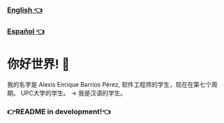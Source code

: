 ### [English 👈](https://github.com/Alextron0102/Alextron0102/blob/main/README_en.md)
### [Español 👈](https://github.com/Alextron0102/Alextron0102/blob/main/README.md)
# 你好世界! 👋
我的名字是 Alexis Enrique Barrios Pérez, 软件工程师的学生，现在在第七个周期。 UPC大学的学生。
-> 我是汉语的学生。
### 👉README in development!👈

